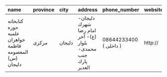 | name                                                  | province   | city   | address                                                     | phone_number           | website   |
|:------------------------------------------------------|:-----------|:-------|:------------------------------------------------------------|:-----------------------|:----------|
| کتابخانه حوزه علمیه خواهران فاطمة المعصومه (س) دلیجان | مرکزی      | دلیجان | دلیجان- شهرك امام رضا (ع)- آخر بلوار محمدی- جنب پارك الغدیر | 08644233400 ( داخلی  ) | http://   |